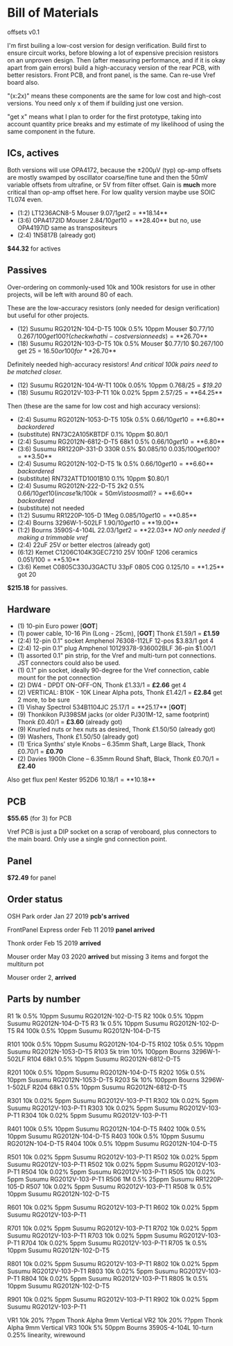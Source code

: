 # Bill of Materials

offsets v0.1

I'm first builing a low-cost version for design verification. Build first to ensure circuit works, before blowing a lot of expensive precision resistors on an unproven design. Then (after measuring performance, and if it is okay apart from gain errors) build a high-accuracy version of the rear PCB, with better resistors.  Front PCB, and front panel, is the same. Can re-use Vref board also.

"(x:2x)" means these components are the same for low cost and high-cost versions. You need only x of them if building just one version.

"get x" means what I plan to order for the first prototype, taking into account quantity price breaks and my estimate of my likelihood of using the same component in the future.

## ICs, actives

Both versions will use OPA4172, because the ±200μV (typ) op-amp offsets are mostly swamped by oscillator coarse/fine tune and then the 50mV variable offsets from ultrafine, or 5V from filter offset. Gain is **much** more critical than op-amp offset here. For low quality version maybe use SOIC TL074 even.

- (1:2) LT1236ACN8-5 Mouser $9.07/1 get 2 = **$18.14**
- (3:6) OPA4172ID Mouser $2.84/10 get 10 = **$28.40** but no, use OPA4197ID same as transpositeurs
- (2:4) 1N5817B (already got)

**$44.32** for actives

## Passives

Over-ordering on commonly-used 10k and 100k resistors for use in other projects, will be left with around 80 of each.

These are the low-accuracy resistors (only needed for design verification) but useful for other projects.

- (12) Susumu RG2012N-104-D-T5 100k 0.5% 10ppm Mouser $0.77/10 $0.267/100 get 100? (check what hi-cost version needs) = **$26.70**
- (18) Susumu RG2012N-103-D-T5 10k 0.5% Mouser $0.77/10 $0.267/100 get 25 = $16.50 or 100 for **$26.70**

Definitely needed high-accuracy resistors! *And critical 100k pairs need to be matched closer.*

- (12) Susumu RG2012N-104-W-T1 100k 0.05%  10ppm 0.768/25 = *$19.20*
- (18) Susumu RG2012V-103-P-T1 10k 0.02% 5ppm $2.57/25 = **$64.25**

Then (these are the same for low cost and high accuracy versions):

- (2:4) Susumu RG2012N-1053-D-T5 105k 0.5% $0.66/10 get 10 = **$6.80** _backordered_
- (substitute) RN73C2A105KBTDF 0.1% 10ppm $0.80/1
- (2:4) Susumu RG2012N-6812-D-T5 68k1 0.5% $0.66/10 get 10 = **$6.80**
- (3:6) Susumu RR1220P-331-D 330R 0.5% $0.085/10 $0.035/100 get 100? = **$3.50**
- (2:4) Susumu RG2012N-102-D-T5  1k 0.5% $0.66/10 get 10 = **$6.60**  _backordered_
- (substitute) RN732ATTD1001B10  0.1% 10ppm $0.80/1
- (2:4) Susumu RG2012N-222-D-T5   2k2 0.5% $0.66/10 get 10 (in case 1k/100k = 50mV is too small)? = **$6.60**  _backordered_
- (substitute) not needed
- (1:2) Susumu RR1220P-105-D 1Meg $0.085/10 get 10 = **$0.85**
- (2:4) Bourns 3296W-1-502LF $1.90/10 get 10 = **$19.00**
- (1:2) Bourns 3590S-4-104L  $22.03/1 get 2 = **$22.03** _NO only needed if making a trimmable vref_
- (2:4) 22uF 25V or better electros (already got)
- (6:12) Kemet C1206C104K3GEC7210 25V 100nF 1206 ceramics $0.051/100 = **$5.10**
- (3:6) Kemet C0805C330J3GACTU 33pF 0805 C0G $0.125/10 = **$1.25** got 20

**$215.18** for passives.

## Hardware

- (1) 10-pin Euro power [**GOT**]
- (1) power cable, 10-16 Pin (Long - 25cm), [**GOT**] Thonk £1.59/1 = **£1.59**
- (2:4) 12-pin 0.1" socket Amphenol 76308-112LF 12-pos $3.83/1 got 4
- (2:4) 12-pin 0.1" plug Amphenol 10129378-936002BLF 36-pin $1.00/1
- (1) assorted 0.1" pin strip, for the Vref and multi-turn pot connections. JST connectors could also be used.
- (1) 0.1" pin socket, ideally 90-degree for the Vref connection, cable mount for the pot connection
- (2) DW4 - DPDT ON-OFF-ON, Thonk £1.33/1 = **£2.66** get 4
- (2) VERTICAL: B10K - 10K Linear Alpha pots, Thonk £1.42/1 = **£2.84** get 2 more, to be sure
- (1) Vishay Spectrol 534B1104JC $25.17/1 = **$25.17**  [**GOT**]
- (9) Thonkikon PJ398SM jacks (or older PJ301M-12, same footprint) Thonk £0.40/1 =  **£3.60** (already got)
- (9) Knurled nuts or hex nuts as desired, Thonk £1.50/50 (already got)
- (9) Washers, Thonk £1.50/50 (already got)
- (1) ‘Erica Synths’ style Knobs – 6.35mm Shaft, Large Black, Thonk £0.70/1 = **£0.70**
- (2) Davies 1900h Clone – 6.35mm Round Shaft, Black, Thonk £0.70/1 = **£2.40**

Also get flux pen! Kester 952D6 $10.18/1 = **$10.18**

## PCB

**$55.65** (for 3) for PCB

Vref PCB is just a DIP socket on a scrap of veroboard, plus connectors to the main board. Only use a single gnd connection point.

## Panel

**$72.49** for panel

## Order status

OSH Park order Jan 27 2019 **pcb's arrived**

FrontPanel Express order Feb 11 2019 **panel arrived**

Thonk order Feb 15 2019 **arrived**

Mouser order May 03 2020 **arrived** but missing 3 items and forgot the multiturn pot

Mouser order 2, **arrived**

## Parts by number

R1      1k      0.5%    10ppm   Susumu RG2012N-102-D-T5
R2      100k    0.5%    10ppm   Susumu RG2012N-104-D-T5
R3      1k      0.5%    10ppm   Susumu RG2012N-102-D-T5
R4      100k    0.5%    10ppm   Susumu RG2012N-104-D-T5

R101    100k    0.5%    10ppm   Susumu RG2012N-104-D-T5
R102    105k    0.5%    10ppm   Susumu RG2012N-1053-D-T5
R103    5k trim 10%     100ppm  Bourns 3296W-1-502LF
R104    68k1    0.5%    10ppm   Susumu RG2012N-6812-D-T5

R201    100k    0.5%    10ppm   Susumu RG2012N-104-D-T5
R202    105k    0.5%    10ppm   Susumu RG2012N-1053-D-T5
R203    5k      10%     100ppm  Bourns 3296W-1-502LF
R204    68k1    0.5%    10ppm   Susumu RG2012N-6812-D-T5

R301    10k     0.02%  5ppm     Susumu RG2012V-103-P-T1
R302    10k     0.02%  5ppm     Susumu RG2012V-103-P-T1
R303    10k     0.02%  5ppm     Susumu RG2012V-103-P-T1
R304    10k     0.02%  5ppm     Susumu RG2012V-103-P-T1

R401    100k    0.5%    10ppm   Susumu RG2012N-104-D-T5
R402    100k    0.5%    10ppm   Susumu RG2012N-104-D-T5
R403    100k    0.5%    10ppm   Susumu RG2012N-104-D-T5
R404    100k    0.5%    10ppm   Susumu RG2012N-104-D-T5

R501    10k     0.02%  5ppm     Susumu RG2012V-103-P-T1
R502    10k     0.02%  5ppm     Susumu RG2012V-103-P-T1
R502    10k     0.02%  5ppm     Susumu RG2012V-103-P-T1
R504    10k     0.02%  5ppm     Susumu RG2012V-103-P-T1
R505    10k     0.02%  5ppm     Susumu RG2012V-103-P-T1
R506    1M      0.5%   25ppm    Susumu RR1220P-105-D
R507    10k     0.02%  5ppm     Susumu RG2012V-103-P-T1
R508    1k      0.5%   10ppm    Susumu RG2012N-102-D-T5

R601    10k     0.02%  5ppm     Susumu RG2012V-103-P-T1
R602    10k     0.02%  5ppm     Susumu RG2012V-103-P-T1

R701    10k     0.02%  5ppm     Susumu RG2012V-103-P-T1
R702    10k     0.02%  5ppm     Susumu RG2012V-103-P-T1
R703    10k     0.02%  5ppm     Susumu RG2012V-103-P-T1
R704    10k     0.02%  5ppm     Susumu RG2012V-103-P-T1
R705    1k      0.5%   10ppm    Susumu RG2012N-102-D-T5

R801    10k     0.02%  5ppm     Susumu RG2012V-103-P-T1
R802    10k     0.02%  5ppm     Susumu RG2012V-103-P-T1
R803    10k     0.02%  5ppm     Susumu RG2012V-103-P-T1
R804    10k     0.02%  5ppm     Susumu RG2012V-103-P-T1
R805    1k      0.5%   10ppm    Susumu RG2012N-102-D-T5

R901    10k     0.02%  5ppm     Susumu RG2012V-103-P-T1
R902    10k     0.02%  5ppm     Susumu RG2012V-103-P-T1

VR1     10k     20%    ??ppm    Thonk Alpha 9mm Vertical
VR2     10k     20%    ??ppm    Thonk Alpha 9mm Vertical
VR3     100k    5%     50ppm    Bourns 3590S-4-104L 10-turn 0.25% linearity, wirewound